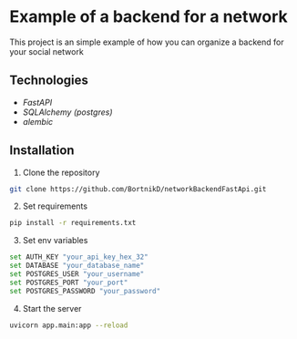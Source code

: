 # Example of a backend for a network
This project is an simple example of how you can organize a backend for your social network

## Technologies
- _FastAPI_
- _SQLAlchemy (postgres)_
- _alembic_


## Installation 
1. Clone the repository
```bash
git clone https://github.com/BortnikD/networkBackendFastApi.git
```

2. Set requirements
```bash
pip install -r requirements.txt
```

3. Set env variables
```bash
set AUTH_KEY "your_api_key_hex_32"
set DATABASE "your_database_name"
set POSTGRES_USER "your_username"
set POSTGRES_PORT "your_port"
set POSTGRES_PASSWORD "your_password"

```

4. Start the server
```bash
uvicorn app.main:app --reload
```